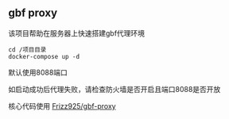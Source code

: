 ## gbf proxy

该项目帮助在服务器上快速搭建gbf代理环境

```
cd /项目目录
docker-compose up -d
```

默认使用8088端口

如启动成功后代理失败，请检查防火墙是否开启且端口8088是否开放

核心代码使用 [Frizz925/gbf-proxy](https://github.com/Frizz925/gbf-proxy)
